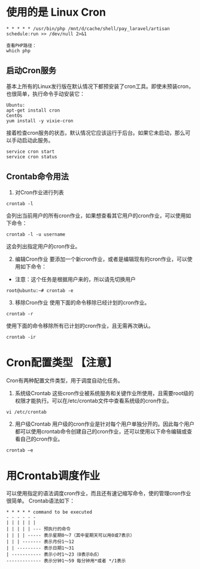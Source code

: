 # 使用的是 Linux Cron

```angularjs
* * * * * /usr/bin/php /mnt/d/cache/shell/pay_laravel/artisan schedule:run >> /dev/null 2>&1

查看PHP路径：
which php
```

## 启动Cron服务

基本上所有的Linux发行版在默认情况下都预安装了cron工具。即使未预装cron，也很简单，执行命令手动安装它：
```linux
Ubuntu:
apt-get install cron
CentOs
yum install -y vixie-cron
```
接着检查cron服务的状态，默认情况它应该运行于后台。如果它未启动，那么可以手动启动此服务。

```linux
service cron start
service cron status
```

## Crontab命令用法

1. 对Cron作业进行列表

```linux
crontab -l
```
会列出当前用户的所有cron作业，如果想查看其它用户的cron作业，可以使用如下命令：
```angularjs
crontab -l -u username
```
这会列出指定用户的cron作业。

2. 编辑Cron作业
要添加一个新cron作业，或者是编辑现有的cron作业，可以使用如下命令：
- 注意：这个任务是根据用户来的，所以请先切换用户
```angularjs
root@ubuntu:~# crontab -e
```

3. 移除Cron作业
使用下面的命令移除已经计划的cron作业。
```angularjs
crontab -r
```
使用下面的命令移除所有已计划的cron作业，且无需再次确认。
```angularjs
crontab -ir
```

# Cron配置类型 【注意】
Cron有两种配置文件类型，用于调度自动化任务。
1. 系统级Crontab
这些cron作业被系统服务和关键作业所使用，且需要root级的权限才能执行。可以在/etc/crontab文件中查看系统级的cron作业。 
```angularjs
vi /etc/crontab
```

2. 用户级Crontab
用户级的cron作业是针对每个用户单独分开的。因此每个用户都可以使用crontab命令创建自己的cron作业，还可以使用以下命令编辑或查看自己的cron作业。
```angularjs
crontab –e
```

# 用Crontab调度作业
可以使用指定的语法调度cron作业，而且还有速记缩写命令，使的管理cron作业很简单。
Crontab语法如下：
```angularjs
* * * * * command to be executed
- - - - - -
| | | | | |
| | | | | --- 预执行的命令
| | | | ----- 表示星期0～7（其中星期天可以用0或7表示）
| | | ------- 表示月份1～12
| | --------- 表示日期1～31
| ----------- 表示小时1～23（0表示0点）
------------- 表示分钟1～59 每分钟用*或者 */1表示
```